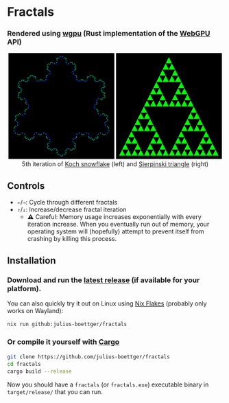 # Fractals
### Rendered using [wgpu](https://wgpu.rs/) (Rust implementation of the [WebGPU](https://www.w3.org/TR/webgpu/) API)

<p align="middle">
  <img src=".github/assets/koch_snowflake.png" width="49%"/> 
  <img src=".github/assets/sierpinski_triangle.png" width="49%"/> 
  <br>
  5th iteration of <a href="https://en.wikipedia.org/wiki/Koch_snowflake">Koch snowflake</a> (left) and <a href="https://en.wikipedia.org/wiki/Sierpi%C5%84ski_triangle">Sierpinski triangle</a> (right)
</p>

## Controls

- `←`/`→`: Cycle through different fractals
- `↑`/`↓`: Increase/decrease fractal iteration
  - ⚠️ Careful: Memory usage increases exponentially with every iteration increase. When you eventually run out of memory, your operating system will (hopefully) attempt to prevent itself from crashing by killing this process.

## Installation

### Download and run the [latest release](https://github.com/julius-boettger/fractals/releases/latest) (if available for your platform).

You can also quickly try it out on Linux using [Nix Flakes](https://wiki.nixos.org/wiki/Flakes) (probably only works on Wayland):
```sh
nix run github:julius-boettger/fractals
```

### Or compile it yourself with [Cargo](https://doc.rust-lang.org/cargo/getting-started/installation.html)
```sh
git clone https://github.com/julius-boettger/fractals
cd fractals
cargo build --release
```

Now you should have a `fractals` (or `fractals.exe`) executable binary in `target/release/` that you can run.
